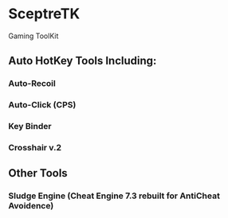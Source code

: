 # SceptreTK
Gaming ToolKit
## Auto HotKey Tools Including:
### Auto-Recoil
### Auto-Click (CPS)
### Key Binder
### Crosshair v.2
## Other Tools
### Sludge Engine (Cheat Engine 7.3 rebuilt for AntiCheat Avoidence)

